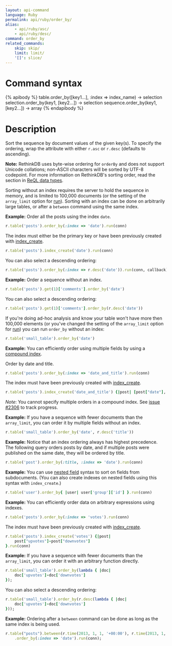 ```yaml
---
layout: api-command
language: Ruby
permalink: api/ruby/order_by/
alias:
    - api/ruby/asc/
    - api/ruby/desc/
command: order_by
related_commands:
    skip: skip/
    limit: limit/
    '[]': slice/
---
```


# Command syntax #

{% apibody %}
table.order_by([key1...], :index => index_name) -> selection<stream>
selection.order_by(key1, [key2...]) -> selection<array>
sequence.order_by(key1, [key2...]) -> array
{% endapibody %}

# Description #

Sort the sequence by document values of the given key(s). To specify
the ordering, wrap the attribute with either `r.asc` or `r.desc`
(defaults to ascending).

__Note:__ RethinkDB uses byte-wise ordering for `orderBy` and does not support Unicode collations; non-ASCII characters will be sorted by UTF-8 codepoint. For more information on RethinkDB's sorting order, read the section in [ReQL data types](/docs/data-types/#sorting-order).

Sorting without an index requires the server to hold the sequence in
memory, and is limited to 100,000 documents (or the setting of the `array_limit` option for [run](/api/ruby/run)). Sorting with an index can
be done on arbitrarily large tables, or after a `between` command
using the same index.

__Example:__ Order all the posts using the index `date`.   

```rb
r.table('posts').order_by(:index => 'date').run(conn)
```

The index must either be the primary key or have been previously created with [index_create](/api/ruby/index_create/).

```rb
r.table('posts').index_create('date').run(conn)
```

You can also select a descending ordering:

```rb
r.table('posts').order_by(:index => r.desc('date')).run(conn, callback)
```


__Example:__ Order a sequence without an index.

```rb
r.table('posts').get(1)['comments'].order_by('date')
```

You can also select a descending ordering:

```rb
r.table('posts').get(1)['comments'].order_by(r.desc('date'))
```

If you're doing ad-hoc analysis and know your table won't have more then 100,000
elements (or you've changed the setting of the `array_limit` option for [run](/api/ruby/run)) you can run `order_by` without an index:

```rb
r.table('small_table').order_by('date')
```

__Example:__ You can efficiently order using multiple fields by using a
[compound index](http://www.rethinkdb.com/docs/secondary-indexes/ruby/).  

Order by date and title.

```rb
r.table('posts').order_by(:index => 'date_and_title').run(conn)
```

The index must have been previously created with [index_create](/api/ruby/index_create/).

```rb
r.table('posts').index_create('date_and_title') {|post| [post["date"], post["title"]]}.run(conn)
```

_Note_: You cannot specify multiple orders in a compound index. See [issue #2306](https://github.com/rethinkdb/rethinkdb/issues/2306)
to track progress.

__Example:__ If you have a sequence with fewer documents than the `array_limit`, you can order it by multiple fields without an index.

```rb
r.table('small_table').order_by('date', r.desc('title'))
```

__Example:__ Notice that an index ordering always has highest
precedence. The following query orders posts by date, and if multiple
posts were published on the same date, they will be ordered by title.

```rb
r.table('post').order_by(:title, :index => 'date').run(conn)
```

__Example:__ You can use [nested field](/docs/cookbook/ruby/#filtering-based-on-nested-fields) syntax to sort on fields from subdocuments. (You can also create indexes on nested fields using this syntax with `index_create`.)

```rb
r.table('user').order_by{ |user| user['group']['id'] }.run(conn)
```

__Example:__ You can efficiently order data on arbitrary expressions using indexes.

```rb
r.table('posts').order_by(:index => 'votes').run(conn)
```

The index must have been previously created with [index_create](/api/ruby/index_create/).

```rb
r.table('posts').index_create('votes') {|post|
    post["upvotes"]-post["downvotes"]
}.run(conn)
```

__Example:__ If you have a sequence with fewer documents than the `array_limit`, you can order it with an arbitrary function directly.

```rb
r.table('small_table').order_by(lambda { |doc|
    doc['upvotes']-doc['downvotes']
});
```

You can also select a descending ordering:

```rb
r.table('small_table').order_by(r.desc(lambda { |doc|
    doc['upvotes']-doc['downvotes']
}));
```

__Example:__ Ordering after a `between` command can be done as long as the same index is being used.

```rb
r.table("posts").between(r.time(2013, 1, 1, '+00:00'), r.time(2013, 1, 1, '+00:00'), :index => 'date')
    .order_by(:index => 'date').run(conn);
```


